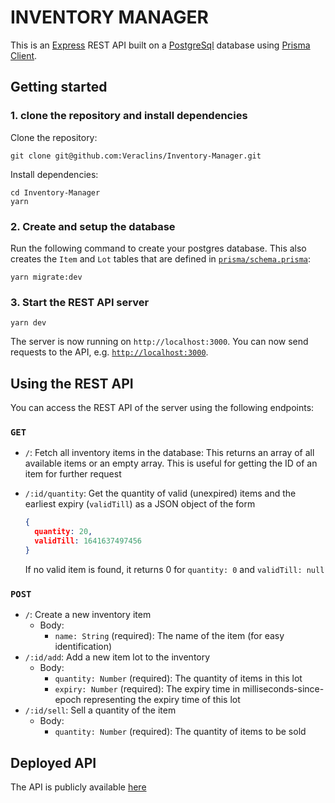 # INVENTORY MANAGER

This is an [Express](https://expressjs.com/) REST API built on a [PostgreSql](https://www.postgresql.org/) database using [Prisma Client](https://www.prisma.io/docs/concepts/components/prisma-client).

## Getting started

### 1. clone the repository and install dependencies

Clone the repository:

```
git clone git@github.com:Veraclins/Inventory-Manager.git
```

Install dependencies:

```
cd Inventory-Manager
yarn
```

### 2. Create and setup the database

Run the following command to create your postgres database. This also creates the `Item` and `Lot` tables that are defined in [`prisma/schema.prisma`](./prisma/schema.prisma):

```
yarn migrate:dev
```

### 3. Start the REST API server

```
yarn dev
```

The server is now running on `http://localhost:3000`. You can now send requests to the API, e.g. [`http://localhost:3000`](http://localhost:3000/).

## Using the REST API

You can access the REST API of the server using the following endpoints:

### `GET`

- `/`: Fetch all inventory items in the database: This returns an array of all available items or an empty array. This is useful for getting the ID of an item for further request
- `/:id/quantity`: Get the quantity of valid (unexpired) items and the earliest expiry (`validTill`) as a JSON object of the form

  ```json
  {
    quantity: 20,
    validTill: 1641637497456
  }
  ```

  If no valid item is found, it returns 0 for `quantity: 0` and `validTill: null`

### `POST`

- `/`: Create a new inventory item
  - Body:
    - `name: String` (required): The name of the item (for easy identification)
- `/:id/add`: Add a new item lot to the inventory
  - Body:
    - `quantity: Number` (required): The quantity of items in this lot
    - `expiry: Number` (required): The expiry time in milliseconds-since-epoch representing the expiry time of this lot
- `/:id/sell`: Sell a quantity of the item
  - Body:
    - `quantity: Number` (required): The quantity of items to be sold

## Deployed API

The API is publicly available [here](https://clinton-inventory.herokuapp.com/start)
